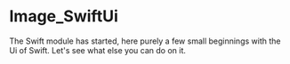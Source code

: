 # Image_SwiftUi

The Swift module has started, 
here purely a few small beginnings with the Ui of Swift. 
Let's see what else you can do on it. 
